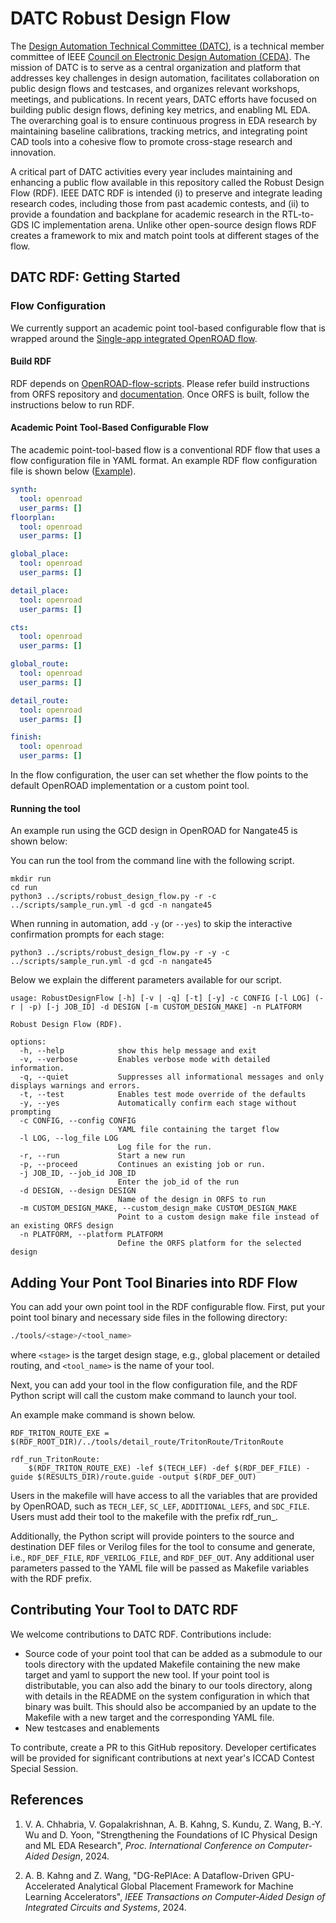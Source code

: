 DATC Robust Design Flow
===
The [Design Automation Technical Committee (DATC)](https://ieee-ceda.org/activities/technical-committees/datc),  is a technical member committee of IEEE [Council on Electronic Design Automation (CEDA)](https://ieee-ceda.org/).  The mission of DATC is to serve as a central organization and platform
that addresses key challenges in design automation, facilitates collaboration on public design flows and testcases, and organizes relevant workshops, meetings, and publications. 
In recent years, DATC efforts have focused on building public design flows, defining key metrics, and enabling ML EDA. The overarching goal is to ensure continuous progress in EDA research by maintaining baseline calibrations, 
tracking metrics, and integrating point CAD tools into a cohesive flow to promote cross-stage research and innovation.

A critical part of DATC activities every year includes maintaining and enhancing a public flow available in this repository called the Robust Design Flow (RDF). IEEE DATC RDF is intended (i) to preserve and integrate leading research codes, including those from past academic contests, and (ii) to provide a foundation and backplane for academic research in the RTL-to-GDS IC implementation arena. Unlike other open-source design flows RDF creates a framework to mix and match point tools at different stages of the flow. 



## DATC RDF: Getting Started

### Flow Configuration

We currently support an academic point tool-based configurable flow that is wrapped around the [Single-app integrated OpenROAD flow](https://github.com/The-OpenROAD-Project/OpenROAD-flow-scripts).

#### Build RDF
RDF depends on [OpenROAD-flow-scripts](https://github.com/The-OpenROAD-Project/OpenROAD-flow-scripts). Please refer build instructions from ORFS repository and [documentation](https://openroad-flow-scripts.readthedocs.io/en/latest/index2.html). Once ORFS is built, follow the instructions below to run RDF.

#### Academic Point Tool-Based Configurable Flow

The academic point-tool-based flow is a conventional RDF flow that uses a flow configuration file in YAML format. An example RDF flow configuration file is shown below ([Example](./scripts/sample_run.yml)).


```yaml
synth:
  tool: openroad
  user_parms: []
floorplan:
  tool: openroad
  user_parms: []

global_place:
  tool: openroad
  user_parms: []

detail_place:
  tool: openroad
  user_parms: []

cts:
  tool: openroad
  user_parms: []

global_route:
  tool: openroad
  user_parms: []

detail_route:
  tool: openroad
  user_parms: []

finish:
  tool: openroad
  user_parms: []
```

In the flow configuration, the user can set whether the flow points to the default OpenROAD implementation or a custom point tool.

#### Running the tool

An example run using the GCD design in OpenROAD for Nangate45 is shown below:

You can run the tool from the command line with the following script.

```shell
mkdir run
cd run
python3 ../scripts/robust_design_flow.py -r -c ../scripts/sample_run.yml -d gcd -n nangate45
```

When running in automation, add `-y` (or `--yes`) to skip the interactive confirmation prompts for each stage:

```shell
python3 ../scripts/robust_design_flow.py -r -y -c ../scripts/sample_run.yml -d gcd -n nangate45
```

Below we explain the different parameters available for our script. 

```
usage: RobustDesignFlow [-h] [-v | -q] [-t] [-y] -c CONFIG [-l LOG] (-r | -p) [-j JOB_ID] -d DESIGN [-m CUSTOM_DESIGN_MAKE] -n PLATFORM

Robust Design Flow (RDF).

options:
  -h, --help            show this help message and exit
  -v, --verbose         Enables verbose mode with detailed information.
  -q, --quiet           Suppresses all informational messages and only displays warnings and errors.
  -t, --test            Enables test mode override of the defaults
  -y, --yes             Automatically confirm each stage without prompting
  -c CONFIG, --config CONFIG
                        YAML file containing the target flow
  -l LOG, --log_file LOG
                        Log file for the run.
  -r, --run             Start a new run
  -p, --proceed         Continues an existing job or run.
  -j JOB_ID, --job_id JOB_ID
                        Enter the job_id of the run
  -d DESIGN, --design DESIGN
                        Name of the design in ORFS to run
  -m CUSTOM_DESIGN_MAKE, --custom_design_make CUSTOM_DESIGN_MAKE
                        Point to a custom design make file instead of an existing ORFS design
  -n PLATFORM, --platform PLATFORM
                        Define the ORFS platform for the selected design
```


Adding Your Pont Tool Binaries into RDF Flow
---

You can add your own point tool in the RDF configurable flow. First, put your point tool binary and necessary side files in the following directory:

```bash
./tools/<stage>/<tool_name>
```

where `<stage>` is the target design stage, e.g., global placement or detailed routing, and `<tool_name>` is the name of your tool. 

Next, you can add your tool in the flow configuration file, and the RDF Python script will call the custom make command to launch your tool.

An example make command is shown below.

```make
RDF_TRITON_ROUTE_EXE =  $(RDF_ROOT_DIR)/../tools/detail_route/TritonRoute/TritonRoute

rdf_run_TritonRoute:
	$(RDF_TRITON_ROUTE_EXE) -lef $(TECH_LEF) -def $(RDF_DEF_FILE) -guide $(RESULTS_DIR)/route.guide -output $(RDF_DEF_OUT)
```

Users in the makefile will have access to all the variables that are provided by OpenROAD, such as `TECH_LEF`, `SC_LEF`, `ADDITIONAL_LEFS`, and `SDC_FILE`. Users must add their tool to the makefile with the prefix rdf_run_<tool name in config yml>.

Additionally, the Python script will provide pointers to the source and destination DEF files or Verilog files for the tool to consume and generate, i.e., `RDF_DEF_FILE`, `RDF_VERILOG_FILE`, and `RDF_DEF_OUT`. Any additional user parameters passed to the YAML file will be passed as Makefile variables with the RDF prefix. 


Contributing Your Tool to DATC RDF
---

We welcome contributions to DATC RDF. Contributions include:
- Source code of your point tool that can be added as a submodule to our tools directory with the updated Makefile containing the new make target and yaml to support the new tool.
If your point tool is distributable, you can also add the binary to our tools directory, along with details in the README on the system configuration in which that binary was built. This should also be accompanied by an update to the Makefile with a new target and the corresponding YAML file. 
- New testcases and enablements


To contribute, create a PR to this GitHub repository. Developer certificates will be provided for significant contributions at next year's ICCAD Contest Special Session. 

References
---
1. V. A. Chhabria, V. Gopalakrishnan, A. B. Kahng, S. Kundu, Z. Wang, B.-Y. Wu and D. Yoon, "Strengthening the Foundations of IC Physical Design and ML EDA Research", 
*Proc. International Conference on Computer-Aided Design*, 2024.

2. A. B. Kahng and Z. Wang, "DG-RePlAce: A Dataflow-Driven GPU-Accelerated Analytical Global Placement Framework for Machine Learning Accelerators", 
*IEEE Transactions on Computer-Aided Design of Integrated Circuits and Systems*, 2024.
